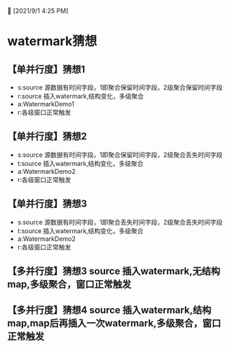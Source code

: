 📆 [2021/9/1 4:25 PM]

# watermark猜想

## 【单并行度】猜想1

- s:source 源数据有时间字段，1即聚合保留时间字段，2级聚合保留时间字段
- r:source 插入watermark,结构变化，多级聚合
- a:WatermarkDemo1
- r:各级窗口正常触发

## 【单并行度】猜想2

- s:source 源数据有时间字段，1即聚合保留时间字段，2级聚合丢失时间字段
- t:source 插入watermark,结构变化，多级聚合
- a:WatermarkDemo2
- r:各级窗口正常触发

## 【单并行度】猜想3

- s:source 源数据有时间字段，1即聚合丢失时间字段，2级聚合丢失时间字段
- t:source 插入watermark,结构变化，多级聚合
- a:WatermarkDemo2
- r:各级窗口正常触发

## 【多并行度】猜想3 source 插入watermark,无结构map,多级聚合，窗口正常触发

## 【多并行度】猜想4 source 插入watermark,结构map,map后再插入一次watermark,多级聚合，窗口正常触发

